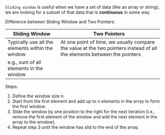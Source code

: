 `Sliding window` is useful when we have a set of data (like an array or string), we are looking for a subset of that data that is **continuous** in some way.

Difference between Sliding Window and Two Pointers:

| Sliding Window                                   | Two Pointers                                                                                                            |
|--------------------------------------------------|-------------------------------------------------------------------------------------------------------------------------|
| Typically use all the elements within the window | At one point of time, we usually compare the value at the two pointers instead of all the elements between the pointers |
| e.g., sum of all elements in the window          |                                                                                                                         |

Steps:    
1. Define the window size n.  
2. Start from the first element and add up to n elements in the array to form the first window.  
3. Slide the window by one position to the right for the next iteration (i.e., remove the first element of the window and add the next element in the array to the window).  
4. Repeat step 3 until the window has slid to the end of the array.